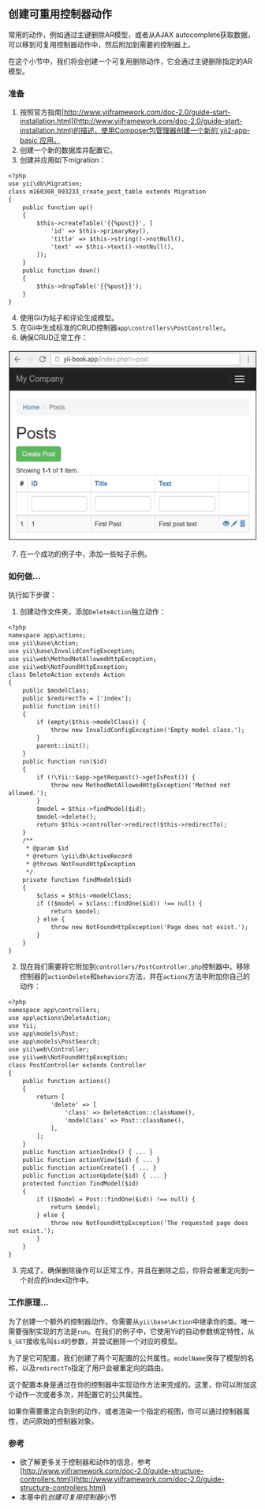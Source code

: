 ## 创建可重用控制器动作

常用的动作，例如通过主键删除AR模型，或者从AJAX autocomplete获取数据，可以移到可复用控制器动作中，然后附加到需要的控制器上。

在这个小节中，我们将会创建一个可复用删除动作，它会通过主键删除指定的AR模型。

### 准备

1. 按照官方指南[http://www.yiiframework.com/doc-2.0/guide-start-installation.html](http://www.yiiframework.com/doc-2.0/guide-start-installation.html)的描述，使用Composer包管理器创建一个新的`yii2-app-basic`应用。
2. 创建一个新的数据库并配置它。
3. 创建并应用如下migration：

```
<?php
use yii\db\Migration;
class m160308_093233_create_post_table extends Migration
{
    public function up()
    {
        $this->createTable('{{%post}}', [
            'id' => $this->primaryKey(),
            'title' => $this->string()->notNull(),
            'text' => $this->text()->notNull(),
        ]);
    }
    public function down()
    {
        $this->dropTable('{{%post}}');
    }
}
```

4. 使用Gii为帖子和评论生成模型。
5. 在Gii中生成标准的CRUD控制器`app\controllers\PostController`。
6. 确保CRUD正常工作：

![](../images/802.png)

7. 在一个成功的例子中，添加一些帖子示例。

### 如何做...

执行如下步骤：

1. 创建动作文件夹，添加`DeleteAction`独立动作：

```
<?php
namespace app\actions;
use yii\base\Action;
use yii\base\InvalidConfigException;
use yii\web\MethodNotAllowedHttpException;
use yii\web\NotFoundHttpException;
class DeleteAction extends Action
{
    public $modelClass;
    public $redirectTo = ['index'];
    public function init()
    {
        if (empty($this->modelClass)) {
            throw new InvalidConfigException('Empty model class.');
        }
        parent::init();
    }
    public function run($id)
    {
        if (!\Yii::$app->getRequest()->getIsPost()) {
            throw new MethodNotAllowedHttpException('Method not allowed.');
        }
        $model = $this->findModel($id);
        $model->delete();
        return $this->controller->redirect($this->redirectTo);
    }
    /**
     * @param $id
     * @return \yii\db\ActiveRecord
     * @throws NotFoundHttpException
     */
    private function findModel($id)
    {
        $class = $this->modelClass;
        if (($model = $class::findOne($id)) !== null) {
            return $model;
        } else {
            throw new NotFoundHttpException('Page does not exist.');
        }
    }
}
```

2. 现在我们需要将它附加到`controllers/PostController.php`控制器中。移除控制器的`actionDelete`和`behaviors`方法，并在`actions`方法中附加你自己的动作：

```
<?php
namespace app\controllers;
use app\actions\DeleteAction;
use Yii;
use app\models\Post;
use app\models\PostSearch;
use yii\web\Controller;
use yii\web\NotFoundHttpException;
class PostController extends Controller
{
    public function actions()
    {
        return [
            'delete' => [
                'class' => DeleteAction::className(),
                'modelClass' => Post::className(),
            ],
        ];
    }
    public function actionIndex() { ... }
    public function actionView($id) { ... }
    public function actionCreate() { ... }
    public function actionUpdate($id) { ... }
    protected function findModel($id)
    {
        if (($model = Post::findOne($id)) !== null) {
            return $model;
        } else {
            throw new NotFoundHttpException('The requested page does not exist.');
        }
    }
}
```

3. 完成了。确保删除操作可以正常工作，并且在删除之后，你将会被重定向到一个对应的index动作中。

### 工作原理...

为了创建一个额外的控制器动作，你需要从`yii\base\Action`中继承你的类。唯一需要强制实现的方法是`run`。在我们的例子中，它使用Yii的自动参数绑定特性，从`$_GET`接收名叫`$id`的参数，并尝试删除一个对应的模型。

为了是它可配置，我们创建了两个可配置的公共属性。`modelName`保存了模型的名称，以及`redirectTo`指定了用户会被重定向的路由。

这个配置本身是通过在你的控制器中实现动作方法来完成的。这里，你可以附加这个动作一次或者多次，并配置它的公共属性。

如果你需要重定向到别的动作，或者渲染一个指定的视图，你可以通过控制器属性，访问原始的控制器对象。

### 参考

- 欲了解更多关于控制器和动作的信息，参考[http://www.yiiframework.com/doc-2.0/guide-structure-controllers.html](http://www.yiiframework.com/doc-2.0/guide-structure-controllers.html)
- 本章中的*创建可复用控制器*小节